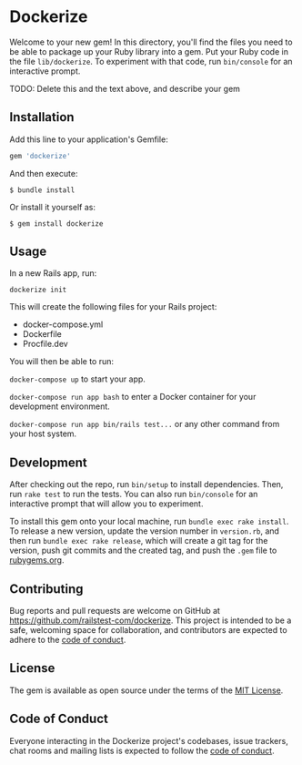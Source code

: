 # Dockerize

Welcome to your new gem! In this directory, you'll find the files you need to be able to package up your Ruby library into a gem. Put your Ruby code in the file `lib/dockerize`. To experiment with that code, run `bin/console` for an interactive prompt.

TODO: Delete this and the text above, and describe your gem

## Installation

Add this line to your application's Gemfile:

```ruby
gem 'dockerize'
```

And then execute:

    $ bundle install

Or install it yourself as:

    $ gem install dockerize

## Usage

In a new Rails app, run:

```
dockerize init
```

This will create the following files for your Rails project:

- docker-compose.yml
- Dockerfile
- Procfile.dev

You will then be able to run:

`docker-compose up` to start your app.

`docker-compose run app bash` to enter a Docker container for your development environment.

`docker-compose run app bin/rails test...` or any other command from your host system.

## Development

After checking out the repo, run `bin/setup` to install dependencies. Then, run `rake test` to run the tests. You can also run `bin/console` for an interactive prompt that will allow you to experiment.

To install this gem onto your local machine, run `bundle exec rake install`. To release a new version, update the version number in `version.rb`, and then run `bundle exec rake release`, which will create a git tag for the version, push git commits and the created tag, and push the `.gem` file to [rubygems.org](https://rubygems.org).

## Contributing

Bug reports and pull requests are welcome on GitHub at https://github.com/railstest-com/dockerize. This project is intended to be a safe, welcoming space for collaboration, and contributors are expected to adhere to the [code of conduct](https://github.com/railstest-com/dockerize/blob/main/CODE_OF_CONDUCT.md).

## License

The gem is available as open source under the terms of the [MIT License](https://opensource.org/licenses/MIT).

## Code of Conduct

Everyone interacting in the Dockerize project's codebases, issue trackers, chat rooms and mailing lists is expected to follow the [code of conduct](https://github.com/railstest-com/dockerize/blob/main/CODE_OF_CONDUCT.md).
